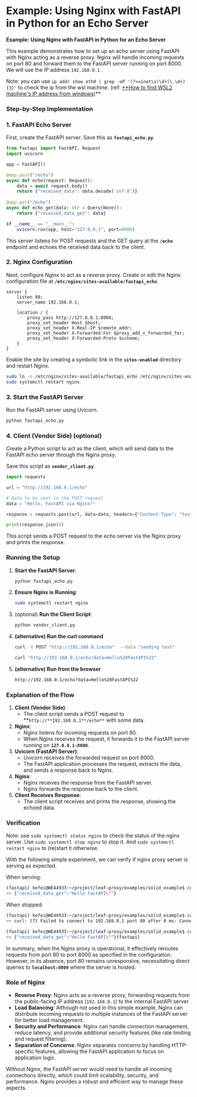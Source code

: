 # Example: Using Nginx with FastAPI in Python for an Echo Server

**Example: Using Nginx with FastAPI in Python for an Echo Server**

This example demonstrates how to set up an echo server using FastAPI with Nginx acting as a reverse proxy. Nginx will handle incoming requests on port 80 and forward them to the FastAPI server running on port 8000. We will use the IP address `192.168.0.1` .

Note: you can use `ip addr show eth0 | grep -oP '(?<=inet\s)\d+(\.\d+){3}'` to check the ip from the wsl machine. (ref: [**How to find WSL2 machine's IP address from windows](https://superuser.com/questions/1586386/how-to-find-wsl2-machines-ip-address-from-windows))**

### **Step-by-Step Implementation**

### **1. FastAPI Echo Server**

First, create the FastAPI server. Save this as **`fastapi_echo.py`**.

```python
from fastapi import FastAPI, Request
import uvicorn

app = FastAPI()

@app.post("/echo")
async def echo(request: Request):
    data = await request.body()
    return {"received_data": data.decode('utf-8')}
    
@app.get("/echo")
async def echo_get(data: str = Query(None)):
    return {"received_data_get": data}

if __name__ == "__main__":
    uvicorn.run(app, host="127.0.0.1", port=8000)
```

This server listens for POST requests and the GET query at the **`/echo`** endpoint and echoes the received data back to the client.

### **2. Nginx Configuration**

Next, configure Nginx to act as a reverse proxy. Create or edit the Nginx configuration file at **`/etc/nginx/sites-available/fastapi_echo`**.

```
server {
    listen 80;
    server_name 192.168.0.1;

    location / {
        proxy_pass http://127.0.0.1:8000;
        proxy_set_header Host $host;
        proxy_set_header X-Real-IP $remote_addr;
        proxy_set_header X-Forwarded-For $proxy_add_x_forwarded_for;
        proxy_set_header X-Forwarded-Proto $scheme;
    }
}
```

Enable the site by creating a symbolic link in the **`sites-enabled`** directory and restart Nginx.

```bash
sudo ln -s /etc/nginx/sites-available/fastapi_echo /etc/nginx/sites-enabled/
sudo systemctl restart nginx
```

### **3. Start the FastAPI Server**

Run the FastAPI server using Uvicorn.

```bash
python fastapi_echo.py
```

### **4. Client (Vendor Side) (optional)**

Create a Python script to act as the client, which will send data to the FastAPI echo server through the Nginx proxy.

Save this script as **`vendor_client.py`**.

```python
import requests

url = "http://192.168.0.1/echo"

# Data to be sent in the POST request
data = "Hello, FastAPI via Nginx!"

response = requests.post(url, data=data, headers={"Content-Type": "text/plain"})

print(response.json())

```

This script sends a POST request to the echo server via the Nginx proxy and prints the response.

### **Running the Setup**

1. **Start the FastAPI Server**:
    
    ```bash
    python fastapi_echo.py
    
    ```
    
2. **Ensure Nginx is Running**:
    
    ```bash
    sudo systemctl restart nginx
    ```
    
3. (optional) **Run the Client Script**: 
    
    ```bash
    python vendor_client.py
    ```
    
4. **(alternative) Run the curl command**
    
    ```bash
    curl -X POST "http://192.168.0.1/echo"  --data "sending test"
    
    curl "http://192.168.0.1/echo?data=Hello%20FastAPI%22"
    ```
    
5. **(alternative) Run from the browser**
    
    ```bash
    http://192.168.0.1/echo?data=Hello%20FastAPI%22
    ```
    

### **Explanation of the Flow**

1. **Client (Vendor Side)**:
    - The client script sends a POST request to **`http://**192.168.0.1**/echo**` with some data.
2. **Nginx**:
    - Nginx listens for incoming requests on port 80.
    - When Nginx receives the request, it forwards it to the FastAPI server running on **`127.0.0.1:8000`**.
3. **Uvicorn (FastAPI Server)**:
    - Uvicorn receives the forwarded request on port 8000.
    - The FastAPI application processes the request, extracts the data, and sends a response back to Nginx.
4. **Nginx**:
    - Nginx receives the response from the FastAPI server.
    - Nginx forwards the response back to the client.
5. **Client Receives Response**:
    - The client script receives and prints the response, showing the echoed data.

### Verification

Note: use `sudo systemctl status nginx` to check the status of the nginx server. Use `sudo systemctl stop nginx` to stop it. And `sudo systemctl restart nginx` to (re)start it otherwise.

With the following simple experiment, we can verify if nginx proxy server is serving as expected. 

When serving:

```bash
(fastapi) kefei@WE44933:~/project/leaf-proxy/examples/solid_example$ curl "http://192.168.0.1/echo?data=Hello%20FastAPI%22"
>> {"received_data_get":"Hello FastAPI\""}
```

When stopped:

```bash
(fastapi) kefei@WE44933:~/project/leaf-proxy/examples/solid_example$ curl "http://192.168.0.1/echo?data=Hello%20FastAPI%22"
>> curl: (7) Failed to connect to 192.168.0.1 port 80 after 0 ms: Connection refused

(fastapi) kefei@WE44933:~/project/leaf-proxy/examples/solid_example$ curl "localhost:8000/echo?data=Hello%20FastAPI%22"
>> {"received_data_get":"Hello FastAPI\""}(fastapi)
```

In summary, when the Nginx proxy is operational, it effectively reroutes requests from port 80 to port 8000 as specified in the configuration. However, in its absence, port 80 remains unresponsive, necessitating direct queries to **`localhost:8000`** where the server is hosted.

### **Role of Nginx**

- **Reverse Proxy**: Nginx acts as a reverse proxy, forwarding requests from the public-facing IP address (`192.168.0.1`) to the internal FastAPI server.
- **Load Balancing**: Although not used in this simple example, Nginx can distribute incoming requests to multiple instances of the FastAPI server for better load management.
- **Security and Performance**: Nginx can handle connection management, reduce latency, and provide additional security features (like rate limiting and request filtering).
- **Separation of Concerns**: Nginx separates concerns by handling HTTP-specific features, allowing the FastAPI application to focus on application logic.

Without Nginx, the FastAPI server would need to handle all incoming connections directly, which could limit scalability, security, and performance. Nginx provides a robust and efficient way to manage these aspects.